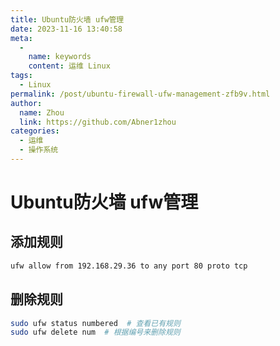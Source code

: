 ```yaml
---
title: Ubuntu防火墙 ufw管理
date: 2023-11-16 13:40:58
meta: 
  - 
    name: keywords
    content: 运维 Linux
tags: 
  - Linux
permalink: /post/ubuntu-firewall-ufw-management-zfb9v.html
author: 
  name: Zhou
  link: https://github.com/Abner1zhou
categories: 
  - 运维
  - 操作系统
---
```



<!-- more -->


# Ubuntu防火墙 ufw管理

## 添加规则

```bash
ufw allow from 192.168.29.36 to any port 80 proto tcp
```

## 删除规则

```bash
sudo ufw status numbered  # 查看已有规则
sudo ufw delete num  # 根据编号来删除规则
```

‍
